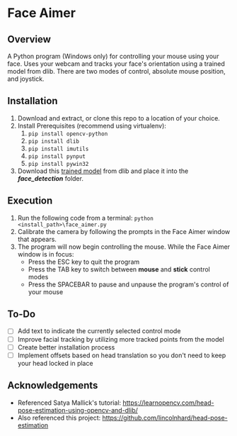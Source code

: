 # Face Aimer #

## Overview ##
A Python program (Windows only) for controlling your mouse using your face.
Uses your webcam and tracks your face's orientation using a trained model from dlib.
There are two modes of control, absolute mouse position, and joystick.

## Installation ##
1. Download and extract, or clone this repo to a location of your choice.
2. Install Prerequisites (recommend using virtualenv):
   1. `pip install opencv-python`
   2. `pip install dlib `
   3. `pip install imutils`
   4. `pip install pynput`
   5. `pip install pywin32`
3. Download this [trained model](http://dlib.net/files/shape_predictor_68_face_landmarks.dat.bz2) from dlib and place it into the ***face_detection*** folder.

## Execution ##
1. Run the following code from a terminal: `python <install_path>\face_aimer.py`
2. Calibrate the camera by following the prompts in the Face Aimer window that appears.
3. The program will now begin controlling the mouse. While the Face Aimer window is in focus:
   - Press the ESC key to quit the program
   - Press the TAB key to switch between **mouse** and **stick** control modes
   - Press the SPACEBAR to pause and unpause the program's control of your mouse

## To-Do ##
- [ ] Add text to indicate the currently selected control mode
- [ ] Improve facial tracking by utilizing more tracked points from the model
- [ ] Create better installation process
- [ ] Implement offsets based on head translation so you don't need to keep your head locked in place

## Acknowledgements ##
- Referenced Satya Mallick's tutorial: https://learnopencv.com/head-pose-estimation-using-opencv-and-dlib/
- Also referenced this project: https://github.com/lincolnhard/head-pose-estimation